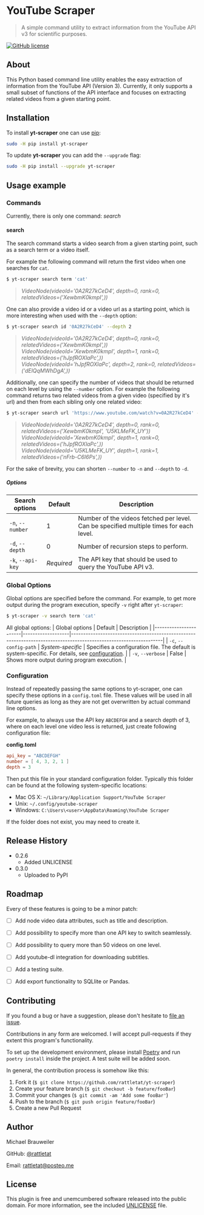 # YouTube Scraper
> A simple command utility to extract information from the YouTube API v3 for scientific purposes.

[![GitHub license](license-img)][license-url]

## About

This Python based command line utility enables the easy extraction of information from the YouTube API (Version 3). Currently, it only supports a small subset of functions of the API interface and focuses on extracting related videos from a given starting point.


## Installation

To install **yt-scraper** one can use [pip][pip-url]:
```sh
sudo -H pip install yt-scraper
```

To update **yt-scraper** you can add the `--upgrade` flag:

```sh
sudo -H pip install --upgrade yt-scraper
```

## Usage example
### Commands
Currently, there is only one command: *search*

#### search
The search command starts a video search from a given starting point, such as a search term or a video itself.

For example the following command will return the first video when one searches for `cat`.

```sh
$ yt-scraper search term 'cat'
```
> *VideoNode(videoId='0A2R27kCeD4', depth=0, rank=0, relatedVideos=('XewbmK0kmpI',))*

One can also provide a video id or a video url as a starting point, which is more interesting when used with the `--depth` option:

```sh
$ yt-scraper search id '0A2R27kCeD4' --depth 2
```
> *VideoNode(videoId='0A2R27kCeD4', depth=0, rank=0, relatedVideos=('XewbmK0kmpI',))*  
> *VideoNode(videoId='XewbmK0kmpI', depth=1, rank=0, relatedVideos=('hJpfROXlaPc',))*  
> *VideoNode(videoId='hJpfROXlaPc', depth=2, rank=0, relatedVideos=('dElQqMWhDgA',))*  

Additionally, one can specify the number of videos that should be returned on each level by using the `--number` option. For example the following command returns two related videos from a given video (specified by it's url) and then from each sibling only one related video:
```sh
$ yt-scraper search url 'https://www.youtube.com/watch?v=0A2R27kCeD4' --depth 1 --number 2 -number 1
```
> *VideoNode(videoId='0A2R27kCeD4', depth=0, rank=0, relatedVideos=('XewbmK0kmpI', 'U5KLMeFK_UY'))*  
> *VideoNode(videoId='XewbmK0kmpI', depth=1, rank=0, relatedVideos=('hJpfROXlaPc',))*  
> *VideoNode(videoId='U5KLMeFK_UY', depth=1, rank=1, relatedVideos=('nFrb-C6I6Ps',))*  

For the sake of brevity, you can shorten `--number` to `-n` and `--depth` to `-d`.

##### Options

| Search options    | Default    | Description                                                                             |
|-------------------|------------|-----------------------------------------------------------------------------------------|
| `-n`, `--number`  | 1          | Number of the videos fetched per level. Can be specified multiple times for each level. |
| `-d`, `--depth`   | 0          | Number of recursion steps to perform.                                                   |
| `-k`, `--api-key` | *Required* | The API key that should be used to query the YouTube API v3.                            |

### Global Options
Global options are specified before the command. For example, to get more output during the program execution, specify `-v` right after `yt-scraper`:

```sh
$ yt-scraper -v search term 'cat'
```

All global options:
| Global options        | Default           | Description                                                                                                       |
|-----------------------|-------------------|-------------------------------------------------------------------------------------------------------------------|
| `-c`, `--config-path` | *System-specific* | Specifies a configuration file. The default is system-specific. For details, see [configuration](#Configuration). |
| `-v`, `--verbose`     | False             | Shows more output during program execution.                                                                       |


### Configuration
Instead of repeatedly passing the same options to yt-scraper, one can specify these options in a `config.toml` file. These values will be used in all future queries as long as they are not get overwritten by actual command line options.

For example, to always use the API key `ABCDEFGH` and a search depth of 3, where on each level one video less is returned, just create following configuration file:

**config.toml**
```toml
api_key = "ABCDEFGH"
number = [ 4, 3, 2, 1 ]
depth = 3
```

Then put this file in your standard configuration folder. Typically this folder can be found at the following system-specific locations:

- Mac OS X: `~/Library/Application Support/YouTube Scraper`
- Unix: `~/.config/youtube-scraper`
- Windows: `C:\Users\<user>\AppData\Roaming\YouTube Scraper`

If the folder does not exist, you may need to create it.


## Release History

* 0.2.6 
    - Added UNLICENSE
* 0.3.0
    - Uploaded to PyPI


## Roadmap

Every of these features is going to be a minor patch:

- [ ] Add node video data attributes, such as title and description.
- [ ] Add possibility to specify more than one API key to switch seamlessly.
- [ ] Add possibility to query more than 50 videos on one level.
- [ ] Add youtube-dl integration for downloading subtitles.
- [ ] Add a testing suite.
- [ ] Add export functionality to SQLlite or Pandas.
 

## Contributing
If you found a bug or have a suggestion, 
please don't hesitate to [file an issue][git-new-issue-url].

Contributions in any form are welcomed. 
I will accept pull-requests if they extent this program's functionality.

To set up the development environment, 
please install [Poetry][poetry-url] and run `poetry install` inside the project.
A test suite will be added soon.

In general, the contribution process is somehow like this:

1. Fork it (`$ git clone https://github.com/rattletat/yt-scraper`)
2. Create your feature branch (`$ git checkout -b feature/fooBar`)
3. Commit your changes (`$ git commit -am 'Add some fooBar'`)
4. Push to the branch (`$ git push origin feature/fooBar`)
5. Create a new Pull Request


## Author
Michael Brauweiler

GitHub: [@rattletat][me-twitter-url]

Email: [rattletat@posteo.me](mailto:rattletat@posteo.me)


## License
This plugin is free and unemcumbered software released into the public domain. For more information, see the included [UNLICENSE][license-url] file.

<!-- Markdown link & img dfn's -->
[license-img]: https://img.shields.io/github/license/rattletat/yt-scraper?style=for-the-badge
[license-url]: https://github.com/rattletat/yt-scraper/blob/master/LICENSE
[pip-url]: https://pip.pypa.io/en/stable/
[git-new-issue-url]: https://github.com/rattletat/yt-scraper/issues/new
[poetry-url]: https://github.com/python-poetry/poetry
[me-github-url]: https://github.com/rattletat
[me-twitter-url]: https://twitter.com/m_brauweiler
[license-url]: https://github.com/rattletat/yt-scraper/blob/master/UNLICENSE

